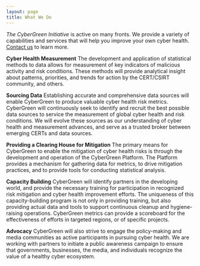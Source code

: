 ```yaml
---
layout: page
title: What We Do
---
```



*The CyberGreen Initiative* is active on many fronts. We provide a variety of capabilities and services that will help you improve your own cyber health. [Contact us](http://cybergreennet.ipage.com/contact/) to learn more.

**Cyber Health Measurement** The development and application of statistical methods to data allows for measurement of key indicators of malicious activity and risk conditions. These methods will provide analytical insight about patterns, priorities, and trends for action by the CERT/CSIRT community, and others.

**Sourcing Data** Establishing accurate and comprehensive data sources will enable CyberGreen to produce valuable cyber health risk metrics. CyberGreen will continuously seek to identify and recruit the best possible data sources to service the measurement of global cyber health and risk conditions. We will evolve these sources as our understanding of cyber health and measurement advances, and serve as a trusted broker between emerging CERTs and data sources.

**Providing a Clearing House for Mitigation** The primary means for CyberGreen to enable the mitigation of cyber health risks is through the development and operation of the CyberGreen Platform. The Platform provides a mechanism for gathering data for metrics, to drive mitigation practices, and to provide tools for conducting statistical analysis.

**Capacity Building** CyberGreen will identify partners in the developing world, and provide the necessary training for participation in recognized risk mitigation and cyber health improvement efforts. The uniqueness of this capacity-building program is not only in providing training, but also providing actual data and tools to support continuous cleanup and hygiene-raising operations. CyberGreen metrics can provide a scoreboard for the effectiveness of efforts in targeted regions, or of specific projects.

**Advocacy** CyberGreen will also strive to engage the policy-making and media communities as active participants in pursuing cyber health. We are working with partners to initiate a public awareness campaign to ensure that governments, businesses, the media, and individuals recognize the value of a healthy cyber ecosystem.
